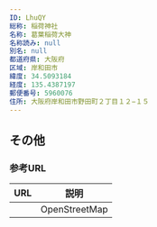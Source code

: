 ```yaml
---
ID: LhuQY
総称: 稲荷神社
名称: 葛葉稲荷大神
名称読み: null
別名: null
都道府県: 大阪府
区域: 岸和田市
緯度: 34.5093184
経度: 135.4387197
郵便番号: 5960076
住所: 大阪府岸和田市野田町２丁目１２−１５
---
```


## その他

### 参考URL

| URL | 説明          |
| --- | ------------- |
|     | OpenStreetMap |
